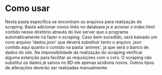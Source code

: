# Como usar

Nesta pasta específica se encontram os arquivos para realização do scraping. Basta adicionar novos links no database.js e acionar o index.html contido nesse diretório através do live server que o programa automáticamente irá fazer o scraping. Caso bem sucedido, será baixado um novo arquivo 'dados.json' que deverá substituir tanto o arquivo .json contido aqui quanto o contido na pasta 'animes', já que será o banco de dados do site.
Na impossibilidade da realização do scraping verificar alguma extenção para facilitar as requisições com o cors. O scraping não substitui os dados já salvos no BD ele apenas acidiona novos. Outros tipos de alterações deverão ser realizadas manualmente.

